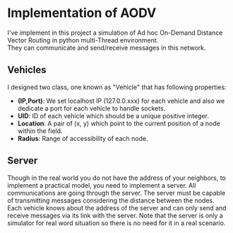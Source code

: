 # Implementation of AODV
I've implement in this project a simulation of Ad hoc On-Demand Distance Vector Routing in python multi-Thread environment.  
They can communicate and send/receive messages in this network.
## Vehicles
I designed two class, one known as "Vehicle" that has following properties:
* <b>(IP,Port)</b>: We set localhost IP (127.0.0.xxx) for each vehicle and also we dedicate a port for each vehicle to handle sockets.
* <b>UID</b>: ID of each vehicle which should be a unique positive integer.
* <b>Location</b>: A pair of (x, y) which point to the current position of a node within the field.
* <b>Radius</b>: Range of accessibility of each node.  
## Server
Though in the real world you do not have the address of your neighbors, to implement a practical model, you need to implement a server. All communications are going through the server. The server must be capable of transmitting messages considering the distance between the nodes. Each vehicle knows about the address of the server and can only send and receive messages via its link with the server. Note that the server is only a simulator for real word situation so there is no need for it in a real scenario.
